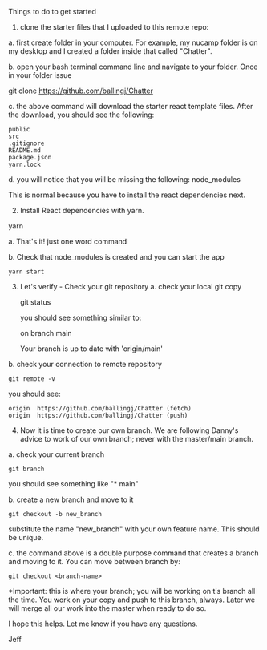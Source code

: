 Things to do to get started

1. clone the starter files that I uploaded to this remote repo:

  a. first create folder in your computer.  For example, my nucamp folder is on my desktop and I created a folder inside that called "Chatter".  

  b. open your bash terminal command line and navigate to your folder.  Once in your folder issue 

  git clone https://github.com/ballingj/Chatter

  c. the above command will download the starter react template files.  After the download, you should see the following:

    public
    src
    .gitignore
    README.md
    package.json
    yarn.lock

  d. you will notice that you will be missing the following:
  node_modules

  This is normal because you have to install the react dependencies next.

2.  Install React dependencies with yarn.

  yarn

  a. That's it!  just one word command

  b. Check that node_modules is created and you can start the app

    yarn start

3. Let's verify - Check your git repository
  a. check your local git copy

    git status

   you should see something similar to:
   
   on branch main
    
   Your branch is up to date with 'origin/main'
  
  b. check your connection to remote repository

    git remote -v

  you should see:

    origin  https://github.com/ballingj/Chatter (fetch)
    origin  https://github.com/ballingj/Chatter (push)

4. Now it is time to create our own branch.  We are following Danny's advice to work of our own branch; never with the master/main branch.

  a. check your current branch

    git branch

  you should see something like "* main"

  b. create a new branch and move to it

    git checkout -b new_branch 

  substitute the name "new_branch" with your own feature name.  This should be unique.

  c. the command above is a double purpose command that creates a branch and moving to it.  You can move between branch by:  
  
    git checkout <branch-name>

  *Important: this is where your branch; you will be working on tis branch all the time.  You work on your copy and push to this branch, always.    Later we will merge all our work into the master when ready to do so.

  I hope this helps.  Let me know if you have any questions.

  Jeff

